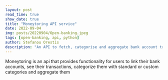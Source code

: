 ```yaml
---
layout: post
read_time: true
show_date: true
title: "Moneytoring API service"
date: 2022-09-04
img: posts/20220904/Open-banking.jpeg
tags: [open-banking, api, python]
author: Stefanou Orestis
description: "An API to fetch, categorise and aggregate bank account transactions"
---
```

Moneytoring is an api that provides functionality for users to link their bank accounts, see their transactions, categorize them with standard or custom categories and aggregate them